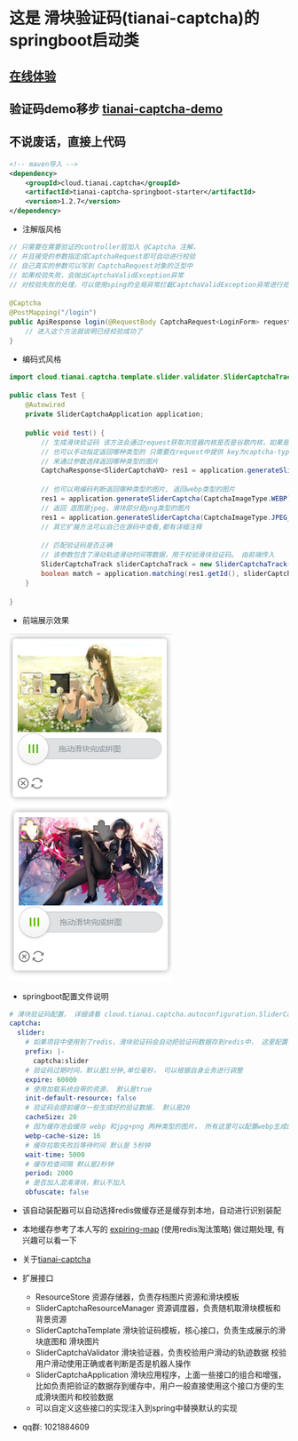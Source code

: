 # 这是 滑块验证码(tianai-captcha)的springboot启动类
## [在线体验](https://www.tianai.cloud)
## 验证码demo移步 [tianai-captcha-demo](https://gitee.com/tianai/tianai-captcha-demo)
## 不说废话，直接上代码

```xml
<!-- maven导入 -->
<dependency>
    <groupId>cloud.tianai.captcha</groupId>
    <artifactId>tianai-captcha-springboot-starter</artifactId>
    <version>1.2.7</version>
</dependency>
```

- 注解版风格
```java
// 只需要在需要验证的controller层加入 @Captcha 注解，
// 并且接受的参数指定成CaptchaRequest即可自动进行校验
// 自己真实的参数可以写到 CaptchaRequest对象的泛型中
// 如果校验失败，会抛出CaptchaValidException异常
// 对校验失败的处理，可以使用sping的全局异常拦截CaptchaValidException异常进行处理

@Captcha
@PostMapping("/login")
public ApiResponse login(@RequestBody CaptchaRequest<LoginForm> request) {
    // 进入这个方法就说明已经校验成功了
}
```
-  编码式风格

```java
import cloud.tianai.captcha.template.slider.validator.SliderCaptchaTrack;

public class Test {
    @Autowired
    private SliderCaptchaApplication application;

    public void test() {
        // 生成滑块验证码 该方法会通过request获取浏览器内核是否是谷歌内核，如果是则返回webp类型的图片 否则返回jpeg+png类型的图片
        // 也可以手动指定返回哪种类型的 只需要在request中提供 key为captcha-type的参数(可以放到参数中或者header中) ， 值为 webp、jpeg-png
        // 来通过参数选择返回哪种类型的图片
        CaptchaResponse<SliderCaptchaVO> res1 = application.generateSliderCaptcha();

        // 也可以用编码判断返回哪种类型的图片, 返回webp类型的图片
        res1 = application.generateSliderCaptcha(CaptchaImageType.WEBP);
        // 返回 底图是jpeg，滑块部分是png类型的图片
        res1 = application.generateSliderCaptcha(CaptchaImageType.JPEG_PNG);
        // 其它扩展方法可以自己在源码中查看,都有详细注释
        
        // 匹配验证码是否正确
        // 该参数包含了滑动轨迹滑动时间等数据，用于校验滑块验证码。 由前端传入
        SliderCaptchaTrack sliderCaptchaTrack = new SliderCaptchaTrack();
        boolean match = application.matching(res1.getId(), sliderCaptchaTrack);
    }

}
```


- 前端展示效果

![](image/1.png)
![](image/2.png)

- springboot配置文件说明
```yaml
# 滑块验证码配置， 详细请看 cloud.tianai.captcha.autoconfiguration.SliderCaptchaProperties 类
captcha:
  slider:
    # 如果项目中使用到了redis，滑块验证码会自动把验证码数据存到redis中， 这里配置redis的key的前缀,默认是captcha:slider
    prefix: |-
      captcha:slider
    # 验证码过期时间，默认是1分钟,单位毫秒， 可以根据自身业务进行调整
    expire: 60000
    # 使用加载系统自带的资源， 默认是true
    init-default-resource: false
    # 验证码会提前缓存一些生成好的验证数据， 默认是20
    cacheSize: 20
    # 因为缓存池会缓存 webp 和jpg+png 两种类型的图片， 所有这里可以配置webp生成的数量， 默认是 总缓存的70%(captcha.cacheSize*0.7)
    webp-cache-size: 16
    # 缓存拉取失败后等待时间 默认是 5秒钟
    wait-time: 5000
    # 缓存检查间隔 默认是2秒钟
    period: 2000
    # 是否加入混淆滑块，默认不加入
    obfuscate: false
```
- 该自动装配器可以自动选择redis做缓存还是缓存到本地，自动进行识别装配
- 本地缓存参考了本人写的 [expiring-map](https://gitee.com/tianai/expiring-map) (使用redis淘汰策略) 做过期处理, 有兴趣可以看一下
- 关于[tianai-captcha](https://gitee.com/tianai/tianai-captcha)
- 扩展接口
    - ResourceStore 资源存储器，负责存档图片资源和滑块模板
    - SliderCaptchaResourceManager 资源调度器，负责随机取滑块模板和 背景资源
    - SliderCaptchaTemplate 滑块验证码模板，核心接口，负责生成展示的滑块底图和 滑块图片
    - SliderCaptchaValidator 滑块验证器，负责校验用户滑动的轨迹数据 校验用户滑动使用正确或者判断是否是机器人操作
    - SliderCaptchaApplication 滑块应用程序，上面一些接口的组合和增强，比如负责把验证的数据存到缓存中，用户一般直接使用这个接口方便的生成滑块图片和校验数据
    - 可以自定义这些接口的实现注入到spring中替换默认的实现

- qq群: 1021884609
 